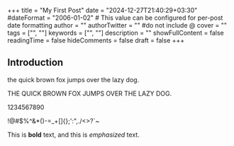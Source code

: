 +++
title = "My First Post"
date = "2024-12-27T21:40:29+03:30"
#dateFormat = "2006-01-02" # This value can be configured for per-post date formatting
author = ""
authorTwitter = "" #do not include @
cover = ""
tags = ["", ""]
keywords = ["", ""]
description = ""
showFullContent = false
readingTime = false
hideComments = false
draft = false
+++
## Introduction

the quick brown fox jumps over the lazy dog.

THE QUICK BROWN FOX JUMPS OVER THE LAZY DOG.

1234567890

!@#$%^&*()-=_+[]{};':",./<>?`~

This is **bold** text, and this is *emphasized* text.